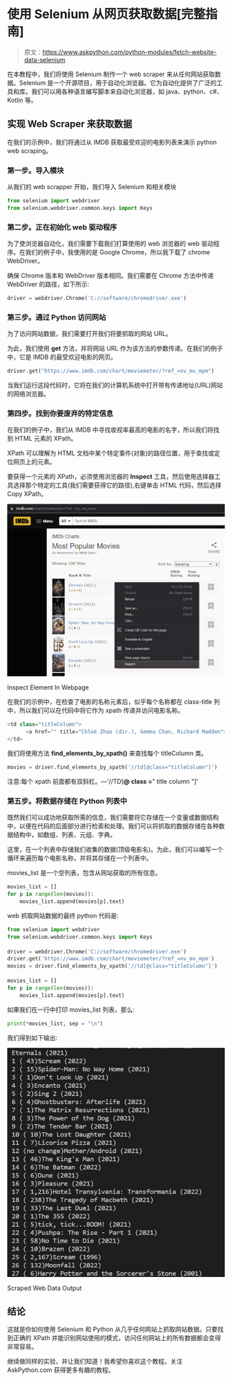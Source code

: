 # 使用 Selenium 从网页获取数据[完整指南]

> 原文：<https://www.askpython.com/python-modules/fetch-website-data-selenium>

在本教程中，我们将使用 Selenium 制作一个 web scraper 来从任何网站获取数据。Selenium 是一个开源项目，用于自动化浏览器。它为自动化提供了广泛的工具和库。我们可以用各种语言编写脚本来自动化浏览器，如 java、python、c#、Kotlin 等。

## 实现 Web Scraper 来获取数据

在我们的示例中，我们将通过从 IMDB 获取最受欢迎的电影列表来演示 python web scraping。

### 第一步。导入模块

从我们的 web scrapper 开始，我们导入 Selenium 和相关模块

```py
from selenium import webdriver
from selenium.webdriver.common.keys import Keys

```

### 第二步。正在初始化 web 驱动程序

为了使浏览器自动化，我们需要下载我们打算使用的 web 浏览器的 web 驱动程序。在我们的例子中，我使用的是 Google Chrome，所以我下载了 chrome WebDriver。

确保 Chrome 版本和 WebDriver 版本相同。我们需要在 Chrome 方法中传递 WebDriver 的路径，如下所示:

```py
driver = webdriver.Chrome('C://software/chromedriver.exe')

```

### 第三步。通过 Python 访问网站

为了访问网站数据，我们需要打开我们将要抓取的网站 URL。

为此，我们使用 **get** 方法，并将网站 URL 作为该方法的参数传递。在我们的例子中，它是 IMDB 的最受欢迎电影的网页。

```py
driver.get("https://www.imdb.com/chart/moviemeter/?ref_=nv_mv_mpm")

```

当我们运行这段代码时，它将在我们的计算机系统中打开带有传递地址(URL)网站的网络浏览器。

### 第四步。找到你要废弃的特定信息

在我们的例子中，我们从 IMDB 中寻找收视率最高的电影的名字，所以我们将找到 HTML 元素的 XPath。

XPath 可以理解为 HTML 文档中某个特定事件(对象)的路径位置，用于查找或定位网页上的元素。

要获得一个元素的 XPath，必须使用浏览器的 **Inspect** 工具，然后使用选择器工具选择那个特定的工具(我们需要获得它的路径),右键单击 HTML 代码，然后选择 Copy XPath。

![Inspect Element In Webpage](img/e1353b4a427aacfd24e3664a6a4a6043.png)

Inspect Element In Webpage

在我们的示例中，在检查了电影的名称元素后，似乎每个名称都在 class-title 列中，所以我们可以在代码中将它作为 xpath 传递并访问电影名称。

```py
<td class="titleColumn">
      <a href="" title="Chloé Zhao (dir.), Gemma Chan, Richard Madden">Eternals</a>        
</td>

```

我们将使用方法 **find_elements_by_xpath()** 来查找每个 titleColumn 类。

```py
movies = driver.find_elements_by_xpath('//td[@class="titleColumn"]')

```

注意:每个 xpath 前面都有双斜杠。—'//TD[**@ class =**" title column "]'

### 第五步。将数据存储在 Python 列表中

既然我们可以成功地获取所需的信息，我们需要将它存储在一个变量或数据结构中，以便在代码的后面部分进行检索和处理。我们可以将抓取的数据存储在各种数据结构中，如数组、列表、元组、字典。

这里，在一个列表中存储我们收集的数据(顶级电影名)。为此，我们可以编写一个循环来遍历每个电影名称，并将其存储在一个列表中。

movies_list 是一个空列表，包含从网站获取的所有信息。

```py
movies_list = []
for p in range(len(movies)):
    movies_list.append(movies[p].text)

```

web 抓取网站数据的最终 python 代码是:

```py
from selenium import webdriver
from selenium.webdriver.common.keys import Keys

driver = webdriver.Chrome('C://software/chromedriver.exe')
driver.get('https://www.imdb.com/chart/moviemeter/?ref_=nv_mv_mpm')
movies = driver.find_elements_by_xpath('//td[@class="titleColumn"]')

movies_list = []
for p in range(len(movies)):
    movies_list.append(movies[p].text)

```

如果我们在一行中打印 movies_list 列表，那么:

```py
print(*movies_list, sep = "\n")

```

我们得到如下输出:

![Scraped Web Data Output](img/a2f6431656e0b34378b3f40626ccd82b.png)

Scraped Web Data Output

## 结论

这就是你如何使用 Selenium 和 Python 从几乎任何网站上抓取网站数据。只要找到正确的 XPath 并能识别网站使用的模式，访问任何网站上的所有数据都会变得非常容易。

继续做同样的实验，并让我们知道！我希望你喜欢这个教程。关注 AskPython.com 获得更多有趣的教程。